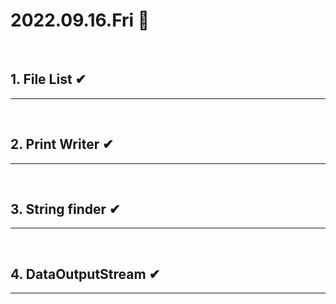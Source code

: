 # 2022.09.16.Fri 📅
<br>

## 1. File List ✔
-----------------------------
<br>


## 2. Print Writer ✔
-----------------------------
<br>

## 3. String finder ✔
-----------------------------
<br>


## 4. DataOutputStream ✔
-----------------------------
<br>

